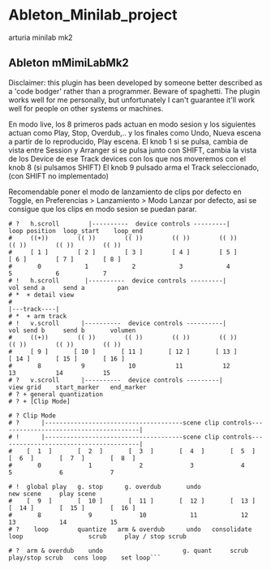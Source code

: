 # Ableton_Minilab_project
arturia minilab mk2 

## Ableton mMimiLabMk2

Disclaimer: this plugin has been developed by someone better described as a 'code bodger' rather than a programmer. Beware of spaghetti. The plugin works well for me personally, but unfortunately I can't guarantee it'll work well for people on other systems or machines.

En modo live, los 8 primeros pads actuan en modo sesion
y los siguientes actuan como Play, Stop, Overdub,.. y los
finales como Undo, Nueva escena a partir de lo reproducido, Play escena.
El knob 1 si se pulsa, cambia de vista entre Session y Arranger
si se pulsa junto con SHIFT, cambia la vista de los Device de ese Track
devices con los que nos moveremos con el knob 8 (si pulsamos SHIFT)
El knob 9 pulsado arma el Track seleccionado, (con SHIFT no implementado)

Recomendable poner el modo de lanzamiento de clips por defecto en Toggle,
en Preferencias > Lanzamiento > Modo Lanzar por defecto, asi se consigue que
los clips en modo sesion se puedan parar.

```general view                                                plugin preset
# ?   h.scroll        |----------  device controls ---------|      loop position  loop_start    loop_end
#     ((+))        (( ))        (( ))        (( ))        (( ))        (( ))        (( ))        (( ))
#     [ 1 ]        [ 2 ]        [ 3 ]        [ 4 ]        [ 5 ]        [ 6 ]        [ 7 ]        [ 8 ]
#       0            1            2            3            4            5            6            7
# !   h.scroll       |----------  device controls ---------|         vol send a     send a         pan
# *  + detail view
#                                                                                     |---track----|
# *  + arm track
# !   v.scroll      |----------  device controls ----------|         vol send b     send b       volumen
#     ((+))        (( ))        (( ))        (( ))        (( ))        (( ))        (( ))        (( ))
#     [ 9 ]       [ 10 ]       [ 11 ]       [ 12 ]       [ 13 ]       [ 14 ]       [ 15 ]       [ 16 ]
#       8           9            10           11           12           13           14           15
# ?   v.scroll      |----------  device controls ---------|         view grid    start_marker   end_marker
# ? + general quantization
# ? + [Clip Mode]

# ? Clip Mode
# ?      |--------------------------------------scene clip controls---------------------------------------|
# !      |--------------------------------------scene clip controls---------------------------------------|
#    [  1  ]       [  2  ]       [  3  ]       [  4  ]       [  5  ]       [  6  ]       [  7  ]       [  8  ]
#       0             1             2             3             4             5             6             7

# !  global play   g. stop      g. overdub       undo                                   new scene     play scene
#    [  9  ]       [  10 ]       [  11 ]       [  12 ]       [  13 ]       [  14 ]       [  15 ]       [  16 ]
#       8             9             10            11            12            13            14            15
# ?    loop        quantize   arm & overdub      undo   consolidate loop                  scrub     play / stop scrub

# ?  arm & overdub    undo                      g. quant     scrub      play/stop scrub   cons loop    set loop```
